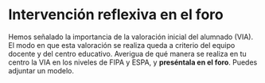 
# Intervención reflexiva en el foro

Hemos señalado la importancia de la valoración inicial del alumnado (VIA). El modo en que esta valoración se realiza queda a criterio del equipo docente y del centro educativo. Averigua de qué manera se realiza en tu centro la VIA en los niveles de FIPA y ESPA, y **preséntala en el foro**. Puedes adjuntar un modelo.
